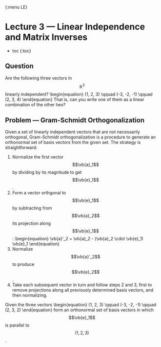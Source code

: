 {:menu LE}

# Lecture 3 — Linear Independence and Matrix Inverses
* toc
{:toc}

## Question

Are the following three vectors in $$\mathbb{R}^3$$ linearly independent?
\begin{equation}
    (1, 2, 3) \qquad (-3, -2, -1) \qquad (2, 3, 4)
\end{equation}
That is, can you write one of them as a linear combination of the other two?

## Problem — Gram-Schmidt Orthogonalization

Given a set of linearly independent vectors that are not necessarily orthogonal, Gram-Schmidt orthogonalization is a procedure to generate an orthonormal set of basis vectors from the given set. The strategy is straightforward:

1. Normalize the first vector $$\vb{a}_1$$ by dividing by its magnitude to get $$\vb{e}_1$$.
2. Form a vector orthgonal to $$\vb{e}_1$$ by subtracting from $$\vb{a}_2$$ its projection along $$\vb{e}_1$$:
\begin{equation}
  \vb{a}'_2 = \vb{a}_2 - (\vb{a}_2 \cdot \vb{e}_1) \vb{e}_1
\end{equation}
3. Normalize $$\vb{a}'_2$$ to produce $$\vb{e}_2$$.
4. Take each subsequent vector in turn and follow steps 2 and 3, first to remove projections along all previously determined basis vectors, and then normalizing.

Given the three vectors
\begin{equation}
    (1, 2, 3) \qquad (-3, -2, -1) \qquad (2, 3, 2)
\end{equation}
form an orthonormal set of basis vectors in which $$\vb{e}_1$$ is parallel to $$(1, 2, 3)$$.
